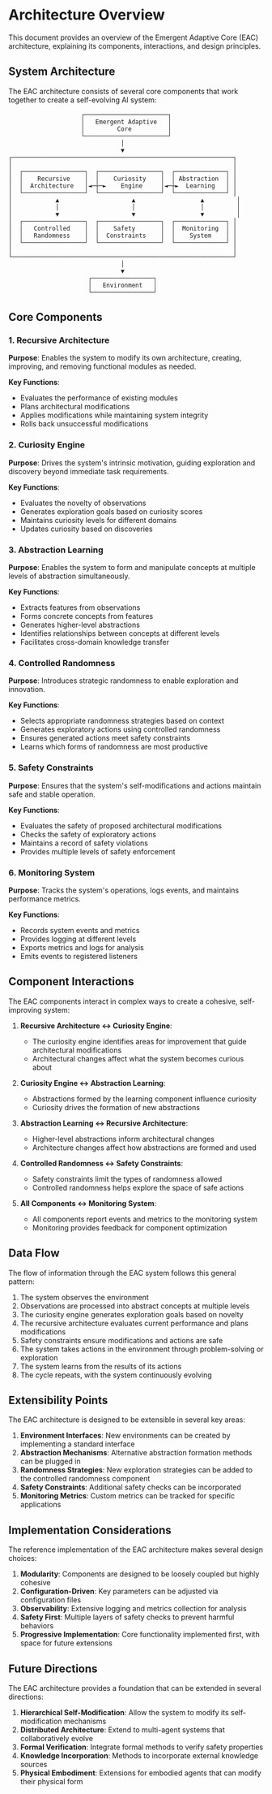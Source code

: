 # Architecture Overview

This document provides an overview of the Emergent Adaptive Core (EAC) architecture, explaining its components, interactions, and design principles.

## System Architecture

The EAC architecture consists of several core components that work together to create a self-evolving AI system:

```
                    ┌───────────────────────┐
                    │   Emergent Adaptive   │
                    │         Core          │
                    └───────────────────────┘
                               │
                               ▼
┌─────────────────────────────────────────────────────────────┐
│                                                             │
│  ┌─────────────────┐  ┌─────────────────┐  ┌──────────────┐ │
│  │    Recursive    │  │    Curiosity    │  │ Abstraction  │ │
│  │  Architecture   │◄─┼─►    Engine     │◄─┼►  Learning   │ │
│  └─────────────────┘  └─────────────────┘  └──────────────┘ │
│            ▲                    ▲                  ▲         │
│            │                    │                  │         │
│            ▼                    ▼                  ▼         │
│  ┌─────────────────┐  ┌─────────────────┐  ┌──────────────┐ │
│  │   Controlled    │  │    Safety       │  │  Monitoring  │ │
│  │   Randomness    │  │  Constraints    │  │    System    │ │
│  └─────────────────┘  └─────────────────┘  └──────────────┘ │
│                                                             │
└─────────────────────────────────────────────────────────────┘
                               │
                               ▼
                      ┌─────────────────┐
                      │   Environment   │
                      └─────────────────┘
```

## Core Components

### 1. Recursive Architecture

**Purpose**: Enables the system to modify its own architecture, creating, improving, and removing functional modules as needed.

**Key Functions**:
- Evaluates the performance of existing modules
- Plans architectural modifications
- Applies modifications while maintaining system integrity
- Rolls back unsuccessful modifications

### 2. Curiosity Engine

**Purpose**: Drives the system's intrinsic motivation, guiding exploration and discovery beyond immediate task requirements.

**Key Functions**:
- Evaluates the novelty of observations
- Generates exploration goals based on curiosity scores
- Maintains curiosity levels for different domains
- Updates curiosity based on discoveries

### 3. Abstraction Learning

**Purpose**: Enables the system to form and manipulate concepts at multiple levels of abstraction simultaneously.

**Key Functions**:
- Extracts features from observations
- Forms concrete concepts from features
- Generates higher-level abstractions
- Identifies relationships between concepts at different levels
- Facilitates cross-domain knowledge transfer

### 4. Controlled Randomness

**Purpose**: Introduces strategic randomness to enable exploration and innovation.

**Key Functions**:
- Selects appropriate randomness strategies based on context
- Generates exploratory actions using controlled randomness
- Ensures generated actions meet safety constraints
- Learns which forms of randomness are most productive

### 5. Safety Constraints

**Purpose**: Ensures that the system's self-modifications and actions maintain safe and stable operation.

**Key Functions**:
- Evaluates the safety of proposed architectural modifications
- Checks the safety of exploratory actions
- Maintains a record of safety violations
- Provides multiple levels of safety enforcement

### 6. Monitoring System

**Purpose**: Tracks the system's operations, logs events, and maintains performance metrics.

**Key Functions**:
- Records system events and metrics
- Provides logging at different levels
- Exports metrics and logs for analysis
- Emits events to registered listeners

## Component Interactions

The EAC components interact in complex ways to create a cohesive, self-improving system:

1. **Recursive Architecture ↔ Curiosity Engine**:
   - The curiosity engine identifies areas for improvement that guide architectural modifications
   - Architectural changes affect what the system becomes curious about

2. **Curiosity Engine ↔ Abstraction Learning**:
   - Abstractions formed by the learning component influence curiosity
   - Curiosity drives the formation of new abstractions

3. **Abstraction Learning ↔ Recursive Architecture**:
   - Higher-level abstractions inform architectural changes
   - Architecture changes affect how abstractions are formed and used

4. **Controlled Randomness ↔ Safety Constraints**:
   - Safety constraints limit the types of randomness allowed
   - Controlled randomness helps explore the space of safe actions

5. **All Components ↔ Monitoring System**:
   - All components report events and metrics to the monitoring system
   - Monitoring provides feedback for component optimization

## Data Flow

The flow of information through the EAC system follows this general pattern:

1. The system observes the environment
2. Observations are processed into abstract concepts at multiple levels
3. The curiosity engine generates exploration goals based on novelty
4. The recursive architecture evaluates current performance and plans modifications
5. Safety constraints ensure modifications and actions are safe
6. The system takes actions in the environment through problem-solving or exploration
7. The system learns from the results of its actions
8. The cycle repeats, with the system continuously evolving

## Extensibility Points

The EAC architecture is designed to be extensible in several key areas:

1. **Environment Interfaces**: New environments can be created by implementing a standard interface
2. **Abstraction Mechanisms**: Alternative abstraction formation methods can be plugged in
3. **Randomness Strategies**: New exploration strategies can be added to the controlled randomness component
4. **Safety Constraints**: Additional safety checks can be incorporated
5. **Monitoring Metrics**: Custom metrics can be tracked for specific applications

## Implementation Considerations

The reference implementation of the EAC architecture makes several design choices:

1. **Modularity**: Components are designed to be loosely coupled but highly cohesive
2. **Configuration-Driven**: Key parameters can be adjusted via configuration files
3. **Observability**: Extensive logging and metrics collection for analysis
4. **Safety First**: Multiple layers of safety checks to prevent harmful behaviors
5. **Progressive Implementation**: Core functionality implemented first, with space for future extensions

## Future Directions

The EAC architecture provides a foundation that can be extended in several directions:

1. **Hierarchical Self-Modification**: Allow the system to modify its self-modification mechanisms
2. **Distributed Architecture**: Extend to multi-agent systems that collaboratively evolve
3. **Formal Verification**: Integrate formal methods to verify safety properties
4. **Knowledge Incorporation**: Methods to incorporate external knowledge sources
5. **Physical Embodiment**: Extensions for embodied agents that can modify their physical form
